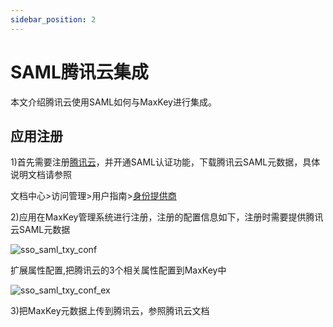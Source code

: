 ```yaml
---
sidebar_position: 2
---
```

# SAML腾讯云集成
本文介绍腾讯云使用SAML如何与MaxKey进行集成。

<h2>应用注册</h2>

1)首先需要注册<a href="https://cloud.tencent.com/" target="_blank" >腾讯云</a>，并开通SAML认证功能，下载腾讯云SAML元数据，具体说明文档请参照

文档中心&gt;访问管理&gt;用户指南&gt;<a href="https://cloud.tencent.com/document/product/598/30283" target="_blank" >身份提供商 </a>

2)应用在MaxKey管理系统进行注册，注册的配置信息如下，注册时需要提供腾讯云SAML元数据

![sso_saml_txy_conf](/images/sso/sso_saml_txy_conf.png)

扩展属性配置,把腾讯云的3个相关属性配置到MaxKey中

![sso_saml_txy_conf_ex](/images/sso/sso_saml_txy_conf_ex.png)

3)把MaxKey元数据上传到腾讯云，参照腾讯云文档